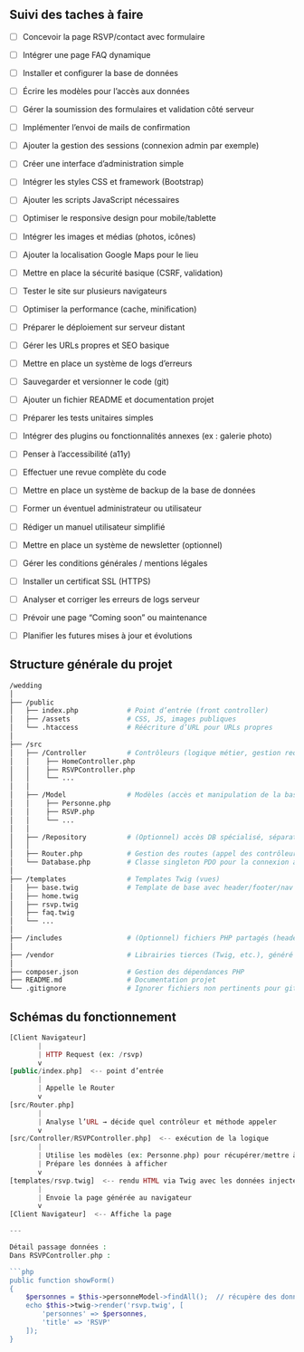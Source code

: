 ## Suivi des taches à faire

- [ ] Concevoir la page RSVP/contact avec formulaire

- [ ] Intégrer une page FAQ dynamique

- [ ] Installer et configurer la base de données

- [ ] Écrire les modèles pour l’accès aux données

- [ ] Gérer la soumission des formulaires et validation côté serveur

- [ ] Implémenter l’envoi de mails de confirmation

- [ ] Ajouter la gestion des sessions (connexion admin par exemple)

- [ ] Créer une interface d’administration simple

- [ ] Intégrer les styles CSS et framework (Bootstrap)

- [ ] Ajouter les scripts JavaScript nécessaires

- [ ] Optimiser le responsive design pour mobile/tablette

- [ ] Intégrer les images et médias (photos, icônes)

- [ ] Ajouter la localisation Google Maps pour le lieu

- [ ] Mettre en place la sécurité basique (CSRF, validation)

- [ ] Tester le site sur plusieurs navigateurs

- [ ] Optimiser la performance (cache, minification)

- [ ] Préparer le déploiement sur serveur distant

- [ ] Gérer les URLs propres et SEO basique

- [ ] Mettre en place un système de logs d’erreurs

- [ ] Sauvegarder et versionner le code (git)

- [ ] Ajouter un fichier README et documentation projet

- [ ] Préparer les tests unitaires simples

- [ ] Intégrer des plugins ou fonctionnalités annexes (ex : galerie photo)

- [ ] Penser à l’accessibilité (a11y)

- [ ] Effectuer une revue complète du code

- [ ] Mettre en place un système de backup de la base de données

- [ ] Former un éventuel administrateur ou utilisateur

- [ ] Rédiger un manuel utilisateur simplifié

- [ ] Mettre en place un système de newsletter (optionnel)

- [ ] Gérer les conditions générales / mentions légales

- [ ] Installer un certificat SSL (HTTPS)

- [ ] Analyser et corriger les erreurs de logs serveur

- [ ] Prévoir une page “Coming soon” ou maintenance

- [ ] Planifier les futures mises à jour et évolutions


## Structure générale du projet

``` bash
/wedding
│
├── /public
│   ├── index.php            # Point d’entrée (front controller)
│   ├── /assets              # CSS, JS, images publiques
│   └── .htaccess            # Réécriture d’URL pour URLs propres
│
├── /src
│   ├── /Controller          # Contrôleurs (logique métier, gestion requêtes)
│   │    ├── HomeController.php
│   │    ├── RSVPController.php
│   │    └── ...
│   │
│   ├── /Model               # Modèles (accès et manipulation de la base)
│   │    ├── Personne.php
│   │    ├── RSVP.php
│   │    └── ...
│   │
│   ├── /Repository          # (Optionnel) accès DB spécialisé, séparation modèle-dao
│   │
│   ├── Router.php           # Gestion des routes (appel des contrôleurs)
│   └── Database.php         # Classe singleton PDO pour la connexion à la base
│
├── /templates               # Templates Twig (vues)
│   ├── base.twig            # Template de base avec header/footer/nav
│   ├── home.twig
│   ├── rsvp.twig
│   ├── faq.twig
│   └── ...
│
├── /includes                # (Optionnel) fichiers PHP partagés (header.php, footer.php, etc.)
│
├── /vendor                  # Librairies tierces (Twig, etc.), généré par Composer
│
├── composer.json            # Gestion des dépendances PHP
├── README.md                # Documentation projet
└── .gitignore               # Ignorer fichiers non pertinents pour git

```

## Schémas du fonctionnement 

```php
[Client Navigateur]
       |
       | HTTP Request (ex: /rsvp)
       v
[public/index.php]  <-- point d’entrée
       |
       | Appelle le Router
       v
[src/Router.php]
       |
       | Analyse l’URL → décide quel contrôleur et méthode appeler
       v
[src/Controller/RSVPController.php]  <-- exécution de la logique
       |
       | Utilise les modèles (ex: Personne.php) pour récupérer/mettre à jour la BDD
       | Prépare les données à afficher
       v
[templates/rsvp.twig]  <-- rendu HTML via Twig avec les données injectées
       |
       | Envoie la page générée au navigateur
       v
[Client Navigateur]  <-- Affiche la page

---

Détail passage données :  
Dans RSVPController.php :

```php
public function showForm()
{
    $personnes = $this->personneModel->findAll();  // récupère des données
    echo $this->twig->render('rsvp.twig', [
        'personnes' => $personnes,
        'title' => 'RSVP'
    ]);
}

```


